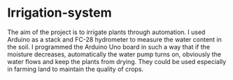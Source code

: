 # Irrigation-system
The aim of the project is to irrigate  plants through  automation. I used Arduino as a stack and FC-28 hydrometer to measure the water content in the soil. I programmed the Arduino Uno board in such a way that if the moisture decreases, automatically the water pump turns on, obviously the water flows and keep the plants from drying.
 They could be used especially in farming land to maintain the quality of crops.
 
 
